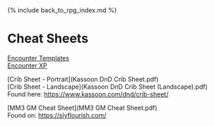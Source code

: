 ---
---

{% include back_to_rpg_index.md %}

# Cheat Sheets

[Encounter Templates](EncounterTemplates.html)  
[Encounter XP](EncounterXP.html)  

[Crib Sheet - Portrait](Kassoon DnD Crib Sheet.pdf)  
[Crib Sheet - Landscape](Kassoon DnD Crib Sheet (Landscape).pdf)  
Found here: <https://www.kassoon.com/dnd/crib-sheet/>  

[MM3 GM Cheat Sheet](MM3 GM Cheat Sheet.pdf)  
Found on: <https://slyflourish.com/>  
